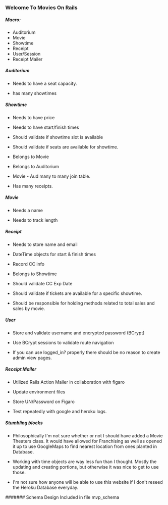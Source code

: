 ### Welcome To Movies On Rails
##### Macro:
* Auditorium
* Movie
* Showtime
* Receipt
* User/Session
* Receipt Mailer

##### Auditorium

* Needs to have a seat capacity.

* has many showtimes

##### Showtime

* Needs to have price

* Needs to have start/finish times

* Should validate if showtime slot is available

* Should validate if seats are available for showtime.

* Belongs to Movie

* Belongs to Auditorium

* Movie - Aud many to many join table.

* Has many receipts.

##### Movie

* Needs a name

* Needs to track length

##### Receipt

* Needs to store name and email

* DateTime objects for start & finish times

* Record CC info

* Belongs to Showtime

* Should validate CC Exp Date

* Should validate if tickets are available for a specific showtime.

* Should be responsible for holding methods related to total sales and sales by movie.

##### User

* Store and validate username and encrypted password (BCrypt)

* Use BCrypt sessions to validate route navigation

* If you can use logged_in? properly there should be no reason to create admin view pages.

##### Receipt Mailer

* Utilized Rails Action Mailer in collaboration with figaro

* Update environment files

* Store UN/Password on Figaro

* Test repeatedly with google and heroku logs.

##### Stumbling blocks

* Philosophically I'm not sure whether or not I should have added a Movie Theaters class. It would have allowed for Franchising as well as opened it up to use GoogleMaps to find nearest location from ones planted in Database.

* Working with time objects are way less fun than I thought. Mostly the updating and creating portions, but otherwise it was nice to get to use those.

* I'm not sure how anyone will be able to use this website if I don't reseed the Heroku Database everyday.

####### Schema Design Included in file mvp_schema